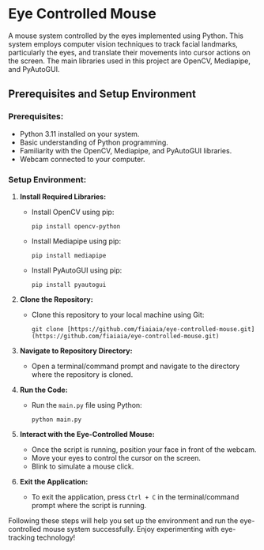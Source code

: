# Eye Controlled Mouse
A mouse system controlled by the eyes implemented using Python. This system employs computer vision techniques to track facial landmarks, particularly the eyes, and translate their movements into cursor actions on the screen. The main libraries used in this project are OpenCV, Mediapipe, and PyAutoGUI.

## Prerequisites and Setup Environment
### Prerequisites:
- Python 3.11 installed on your system.
- Basic understanding of Python programming.
- Familiarity with the OpenCV, Mediapipe, and PyAutoGUI libraries.
- Webcam connected to your computer.

### Setup Environment:
1. **Install Required Libraries:**
   - Install OpenCV using pip:
     ```
     pip install opencv-python
     ```
   - Install Mediapipe using pip:
     ```
     pip install mediapipe
     ```
   - Install PyAutoGUI using pip:
     ```
     pip install pyautogui
     ```

2. **Clone the Repository:**
   - Clone this repository to your local machine using Git:
     ```
     git clone [https://github.com/fiaiaia/eye-controlled-mouse.git](https://github.com/fiaiaia/eye-controlled-mouse.git)
     ```

3. **Navigate to Repository Directory:**
   - Open a terminal/command prompt and navigate to the directory where the repository is cloned.

4. **Run the Code:**
   - Run the `main.py` file using Python:
     ```
     python main.py
     ```

5. **Interact with the Eye-Controlled Mouse:**
   - Once the script is running, position your face in front of the webcam.
   - Move your eyes to control the cursor on the screen.
   - Blink to simulate a mouse click.

6. **Exit the Application:**
   - To exit the application, press `Ctrl + C` in the terminal/command prompt where the script is running.

Following these steps will help you set up the environment and run the eye-controlled mouse system successfully. Enjoy experimenting with eye-tracking technology!
